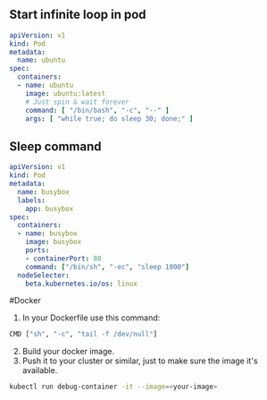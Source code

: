 ## Start infinite loop in pod
```yaml
apiVersion: v1
kind: Pod
metadata:
  name: ubuntu
spec:
  containers:
  - name: ubuntu
    image: ubuntu:latest
    # Just spin & wait forever
    command: [ "/bin/bash", "-c", "--" ]
    args: [ "while true; do sleep 30; done;" ]
```

## Sleep command
```yaml
apiVersion: v1
kind: Pod
metadata:
  name: busybox
  labels:
    app: busybox
spec:
  containers:
  - name: busybox
    image: busybox
    ports:
    - containerPort: 80
    command: ["/bin/sh", "-ec", "sleep 1000"]
  nodeSelector:
    beta.kubernetes.io/os: linux
```
#Docker
1. In your Dockerfile use this command:
```bash
CMD ["sh", "-c", "tail -f /dev/null"]
```
2. Build your docker image.
3. Push it to your cluster or similar, just to make sure the image it's available.
```bash
kubectl run debug-container -it --image=<your-image>
```
